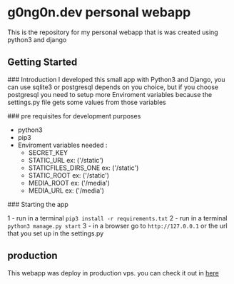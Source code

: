 # g0ng0n.dev personal webapp

This is the repository for my personal webapp that is was created using python3
and django

## Getting Started

### Introduction
I developed this small app with Python3 and Django, you can use sqlite3 or postgresql
depends on you choice, but if you choose postgresql you need to setup more Enviroment variables
because the settings.py file gets some values from those variables

### pre requisites for development purposes
* python3
* pip3
* Enviroment variables needed :
  * SECRET_KEY
  * STATIC_URL ex: ('/static')
  * STATICFILES_DIRS_ONE ex: ('/static')
  * STATIC_ROOT ex: ('/static')
  * MEDIA_ROOT ex: ('/media')
  * MEDIA_URL ex: ('/media')

### Starting the app

1 - run in a terminal `pip3 install -r requirements.txt`
2 - run in a terminal `python3 manage.py start`
3 - in a browser go to `http://127.0.0.1` or the url that you set up in the settings.py

## production

This webapp was deploy in production vps. you can check it out in [here](https://www.g0ng0n.dev)
